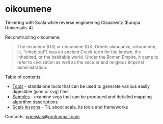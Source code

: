 # oikoumene
Tinkering with Scala while reverse engineering Clausewitz (Europa Universalis 4).

Reconstructing oikoumene. 
> The ecumene (US) or oecumene (UK; Greek: οἰκουμένη, oikouménē, lit. "inhabited") 
was an ancient Greek term for the known, the inhabited, or the habitable world. 
Under the Roman Empire, it came to refer to civilization 
as well as the secular and religious imperial administration.

Table of contents:
* [Tools](docs/pages/tools.md) - standalone tools that can be used
to generate various easily digestible (json or svg) files
* [Samples](https://github.com/primislas/eu4-svg-map) - examine svgs that can be
produced and detailed mapping algorithm descriptions
* [Scala lessons](docs/pages/scala-lessons.md) - TIL about scala, its tools and frameworks

Contacts: primislas@protonmail.com

